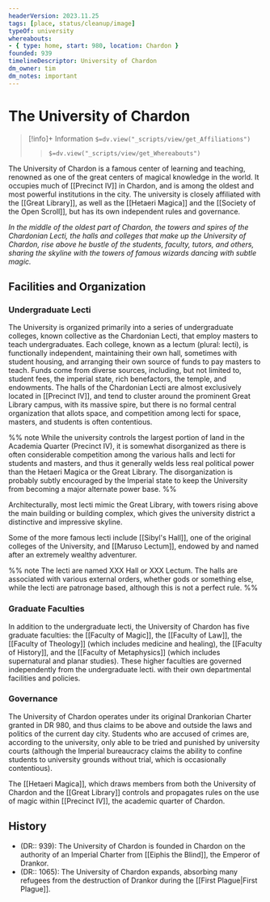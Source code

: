 ```yaml
---
headerVersion: 2023.11.25
tags: [place, status/cleanup/image]
typeOf: university
whereabouts: 
- { type: home, start: 980, location: Chardon }
founded: 939
timelineDescriptor: University of Chardon
dm_owner: tim
dm_notes: important
---
```

# The University of Chardon
>[!info]+ Information
> `$=dv.view("_scripts/view/get_Affiliations")`
>> `$=dv.view("_scripts/view/get_Whereabouts")`

The University of Chardon is a famous center of learning and teaching, renowned as one of the great centers of magical knowledge in the world. It occupies much of [[Precinct IV]] in Chardon, and is among the oldest and most powerful institutions in the city. The university is closely affiliated with the [[Great Library]], as well as the [[Hetaeri Magica]] and the [[Society of the Open Scroll]], but has its own independent rules and governance. 

*In the middle of the oldest part of Chardon, the towers and spires of the Chardonian Lecti, the halls and colleges that make up the University of Chardon, rise above he bustle of the students, faculty, tutors, and others, sharing the skyline with the towers of famous wizards dancing with subtle magic.*
## Facilities and Organization

### Undergraduate Lecti

The University is organized primarily into a series of undergraduate colleges, known collective as the Chardonian Lecti, that employ masters to teach undergraduates. Each college, known as a lectum (plural: lecti), is functionally independent, maintaining their own hall, sometimes with student housing, and arranging their own source of funds to pay masters to teach. Funds come from diverse sources, including, but not limited to, student fees, the imperial state, rich benefactors, the temple, and endowments. The halls of the Chardonian Lecti are almost exclusively located in [[Precinct IV]], and tend to cluster around the prominent Great Library campus, with its massive spire, but there is no formal central organization that allots space, and competition among lecti for space, masters, and students is often contentious.

%% note
While the university controls the largest portion of land in the Academia Quarter (Precinct IV), it is somewhat disorganized as there is often considerable competition among the various halls and lecti for students and masters, and thus it generally welds less real political power than the Hetaeri Magica or the Great Library. The disorganization is probably subtly encouraged by the Imperial state to keep the University from becoming a major alternate power base.
%%

Architecturally, most lecti mimic the Great Library, with towers rising above the main building or building complex, which gives the university district a distinctive and impressive skyline. 

Some of the more famous lecti include [[Sibyl's Hall]], one of the original colleges of the University, and [[Maruso Lectum]], endowed by and named after an extremely wealthy adventurer. 

%% note
The lecti are named XXX Hall or XXX Lectum. The halls are associated with various external orders, whether gods or something else, while the lecti are patronage based, although this is not a perfect rule.
%%
### Graduate Faculties

In addition to the undergraduate lecti, the University of Chardon has five graduate faculties: the [[Faculty of Magic]], the [[Faculty of Law]], the [[Faculty of Theology]] (which includes medicine and healing), the [[Faculty of History]], and the [[Faculty of Metaphysics]] (which includes supernatural and planar studies). These higher faculties are governed independently from the undergraduate lecti. with their own departmental facilities and policies.
### Governance

The University of Chardon operates under its original Drankorian Charter granted in DR 980, and thus claims to be above and outside the laws and politics of the current day city. Students who are accused of crimes are, according to the university, only able to be tried and punished by university courts (although the Imperial bureaucracy claims the ability to confine students to university grounds without trial, which is occasionally contentious).

The [[Hetaeri Magica]], which draws members from both the University of Chardon and the [[Great Library]] controls and propagates rules on the use of magic within [[Precinct IV]], the academic quarter of Chardon. 
## History

- (DR:: 939): The University of Chardon is founded in Chardon on the authority of an Imperial Charter from [[Eiphis the Blind]], the Emperor of Drankor.
- (DR:: 1065): The University of Chardon expands, absorbing many refugees from the destruction of Drankor during the [[First Plague|First Plague]].



